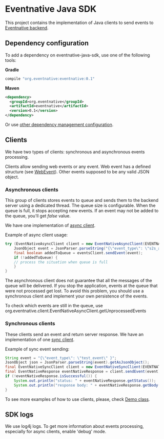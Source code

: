 # Eventnative Java SDK
This project contains the implementation of Java clients to send events to [Eventnative backend](https://github.com/ksensehq/eventnative).

## Dependency configuration
To add a dependency on eventnative-java-sdk, use one of the following tools:

**Gradle**
```groovy
compile "org.eventnative:eventnative:0.1"
```

**Maven**
```xml
<dependency>
  <groupId>org.eventnative</groupId>
  <artifactId>eventnative</artifactId>
  <version>0.1</version>
</dependency>
```

Or use [other dependency management configuration](https://search.maven.org/artifact/org.eventnative/eventnative/0.1/jar). 

## Clients
We have two types of clients: synchronous and asynchronous events processing.

Clients allow sending web events or any event. 
Web event has a defined structure 
(see [WebEvent](https://github.com/ksensehq/eventnative-java-sdk/blob/master/src/main/java/org/eventnative/model/WebEvent.java)).
Other events supposed to be any valid JSON object.

### Asynchronous clients
This group of clients stores events to queue and sends them to the backend server using a dedicated thread.
The queue size is configurable. When the queue is full, it stops accepting new events. If an event 
may not be added to the queue, you'll get _false_ value.

We have one implementation of [async client](https://github.com/ksensehq/eventnative-java-sdk/blob/master/src/main/java/org/eventnative/client/EventNativeAsyncClient.java).

Example of async client usage:
```java
try (EventNativeAsyncClient client = new EventNativeAsyncClient(EVENTNATIVE_BASE_URL, S2S_TOKEN, 10)) {
    JsonObject event = JsonParser.parseString("{\"event_type\": \"s2s_async_test\"}").getAsJsonObject();
    final boolean addedToQueue = eventsClient.sendEvent(event);
    if (!addedToQueue) {
    // process the situation when queue is full
    }
}
```

The asynchronous client does not guarantee that all the messages of the queue will be delivered. 
If you stop the application, events at the queue that were not processed get lost. To avoid this problem, 
you should use a synchronous client and implement your own persistence of the events.

To check which events are still in the queue, use org.eventnative.client.EventNativeAsyncClient.getUnprocessedEvents 

### Synchronous clients
These clients send an event and return server response. We have an implementation of one [sync client](https://github.com/ksensehq/eventnative-java-sdk/blob/master/src/main/java/org/eventnative/client/EventNativeSyncClient.java).

Example of sync event sending:
```java
String event = "{\"event_type\": \"test_event\" }";
JsonObject json = JsonParser.parseString(event).getAsJsonObject();
final EventNativeSyncClient client = new EventNativeSyncClient(EVENTNATIVE_BASE_URL, S2S_TOKEN);
final EventNativeResponse eventNativeResponse = client.sendEvent(event);
if (!eventNativeResponse.isSuccessful()) {
    System.out.println("status: " + eventNativeResponse.getStatus());
    System.out.println("response body: " + eventNativeResponse.getBody());
}
```

To see more examples of how to use clients, please, check [Demo class](https://github.com/ksensehq/eventnative-java-sdk/blob/master/src/main/java/io/ksense/eventnative/demo/Demo.java).

## SDK logs
We use log4j logs. To get more information about events processing, especially for async clients, enable 'debug' mode.